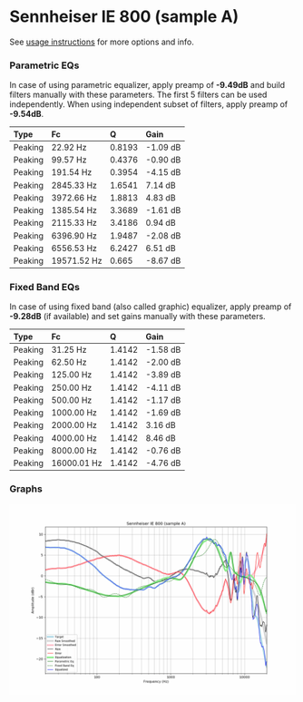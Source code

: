 # Sennheiser IE 800 (sample A)
See [usage instructions](https://github.com/jaakkopasanen/AutoEq#usage) for more options and info.

### Parametric EQs
In case of using parametric equalizer, apply preamp of **-9.49dB** and build filters manually
with these parameters. The first 5 filters can be used independently.
When using independent subset of filters, apply preamp of **-9.54dB**.

| Type    | Fc          |      Q | Gain     |
|:--------|:------------|:-------|:---------|
| Peaking | 22.92 Hz    | 0.8193 | -1.09 dB |
| Peaking | 99.57 Hz    | 0.4376 | -0.90 dB |
| Peaking | 191.54 Hz   | 0.3954 | -4.15 dB |
| Peaking | 2845.33 Hz  | 1.6541 | 7.14 dB  |
| Peaking | 3972.66 Hz  | 1.8813 | 4.83 dB  |
| Peaking | 1385.54 Hz  | 3.3689 | -1.61 dB |
| Peaking | 2115.33 Hz  | 3.4186 | 0.94 dB  |
| Peaking | 6396.90 Hz  | 1.9487 | -2.08 dB |
| Peaking | 6556.53 Hz  | 6.2427 | 6.51 dB  |
| Peaking | 19571.52 Hz | 0.665  | -8.67 dB |

### Fixed Band EQs
In case of using fixed band (also called graphic) equalizer, apply preamp of **-9.28dB**
(if available) and set gains manually with these parameters.

| Type    | Fc          |      Q | Gain     |
|:--------|:------------|:-------|:---------|
| Peaking | 31.25 Hz    | 1.4142 | -1.58 dB |
| Peaking | 62.50 Hz    | 1.4142 | -2.00 dB |
| Peaking | 125.00 Hz   | 1.4142 | -3.89 dB |
| Peaking | 250.00 Hz   | 1.4142 | -4.11 dB |
| Peaking | 500.00 Hz   | 1.4142 | -1.17 dB |
| Peaking | 1000.00 Hz  | 1.4142 | -1.69 dB |
| Peaking | 2000.00 Hz  | 1.4142 | 3.16 dB  |
| Peaking | 4000.00 Hz  | 1.4142 | 8.46 dB  |
| Peaking | 8000.00 Hz  | 1.4142 | -0.76 dB |
| Peaking | 16000.01 Hz | 1.4142 | -4.76 dB |

### Graphs
![](./Sennheiser%20IE%20800%20(sample%20A).png)